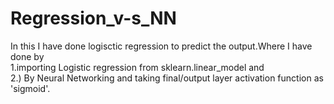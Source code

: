 # Regression_v-s_NN <br>
In this I have done logisctic regression to predict the output.Where I have done by <br>1.importing Logistic regression from sklearn.linear_model and <br>2.) By Neural Networking and taking final/output layer activation function as 'sigmoid'. 

